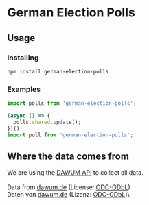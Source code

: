 # German Election Polls

## Usage

### Installing

```bash
npm install german-election-polls
```

### Examples

```ts
import polls from 'german-election-polls';

(async () => {
  polls.shared.update();
})();
import poll from 'german-election-polls';
```

## Where the data comes from

We are using the [DAWUM API](https://dawum.de/API) to collect all data.\
\
Data from [dawum.de](https://dawum.de) (License: [ODC-ODbL](https://opendatacommons.org/licenses/odbl/1-0/))\
Daten von [dawum.de](https://dawum.de) (Lizenz: [ODC-ODbL](https://opendatacommons.org/licenses/odbl/1-0/))\
